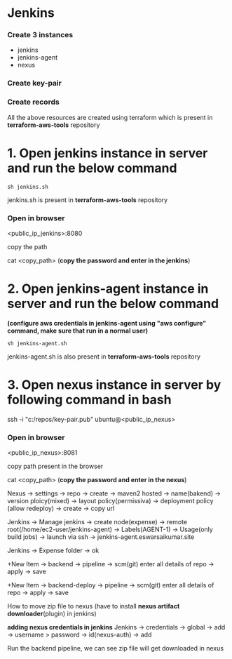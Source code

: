 # Jenkins

### Create 3 instances
- jenkins
- jenkins-agent
- nexus
  
### Create key-pair

### Create records

All the above resources are created using terraform which is present in **terraform-aws-tools** repository

# 1. Open **jenkins** instance in server and run the below command

```
sh jenkins.sh
```

jenkins.sh is present in **terraform-aws-tools** repository

### Open in browser 

<public_ip_jenkins>:8080 

copy the path 

cat <copy_path> (**copy the password and enter in the jenkins**)


# 2. Open **jenkins-agent** instance in server and run the below command

**(configure aws credentials in jenkins-agent using "aws configure" command, make sure that run in a normal user)**

```
sh jenkins-agent.sh
```

jenkins-agent.sh is also present in **terraform-aws-tools** repository

# 3. Open **nexus** instance in server by following command in bash

ssh -i "c:/repos/key-pair.pub" ubuntu@<public_ip_nexus>

### Open in browser

<public_ip_nexus>:8081

copy path present in the browser

cat <copy_path> (**copy the password and enter in the nexus**)


Nexus → settings → repo → create → maven2 hosted → name(bakend) → version ploicy(mixed) → layout policy(permissiva) → deployment policy (allow redeploy) → create → copy url

Jenkins → Manage jenkins → create node(expense) → remote root(/home/ec2-user/jenkins-agent) → Labels(AGENT-1) → Usage(only build jobs) → launch via ssh → jenkins-agent.eswarsaikumar.site

Jenkins → Expense folder → ok

+New Item → backend → pipeline → scm(git) enter all details of repo → apply → save

+New Item → backend-deploy → pipeline → scm(git) enter all details of repo → apply → save

How to move zip file to nexus (have to install **nexus artifact downloader**(plugin) in jenkins)

**adding nexus credentials in jenkins** Jenkins → credentials → global → add → username > password → id(nexus-auth) → add

Run the backend pipeline, we can see zip file will get downloaded in nexus




